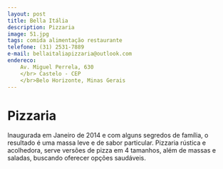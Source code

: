 ```yaml
---
layout: post
title: Bella Itália
description: Pizzaria 
image: 51.jpg
tags: comida alimentação restaurante 
telefone: (31) 2531-7889
e-mail: bellaitaliapizzaria@outlook.com
endereco:
    Av. Miguel Perrela, 630 
    </br> Castelo - CEP 
    </br>Belo Horizonte, Minas Gerais
---
```


# Pizzaria 

Inaugurada em Janeiro de 2014 e com alguns segredos de família, o resultado é uma massa leve e de sabor particular.
Pizzaria rústica e acolhedora, serve versões de pizza em 4 tamanhos, além de massas e saladas, buscando oferecer opções saudáveis.
